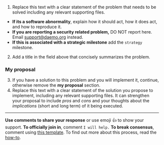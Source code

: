<!--- The problem --->
1. Replace this text with a clear statement of the problem that needs to be solved including any relevant supporting files.
- **If its a software abnormality**, explain how it should act, how it does act, and how to reproduce it.
- **If you are reporting a security related problem,** DO NOT report here. Email [support@daemo.org](mailto:support@daemo.org) instead.
- **If this is associated with a strategic milestone** add the `strategy` milestone.
2. Add a title in the field above that concisely summarizes the problem.

### My proposal
3. If you have a solution to this problem and you will implement it, continue, otherwise remove the **my proposal** section.
4. Replace this text with a clear statement of the solution you propose to implement, including any relevant supporting files. It can strengthen your proposal to include *pros* and *cons* and your thoughts about the *implications* (short and long term) of it being executed.

<!--- Do not delete this section --->
---
**Use comments to share your response** or use emoji 👍 to show your support. **To officially join in**, comment `I will help.` **To break consensus**, comment using [this template](https://gist.githubusercontent.com/markwhiting/ea8875602acd11e79002763735701503/raw/269916fe3c151cee51726f4f7f0488bec3010836/break_consensus.md). To find out more about this process, read the [how-to](https://gist.github.com/markwhiting/1fc8529fd074c12231c553936beec668).
